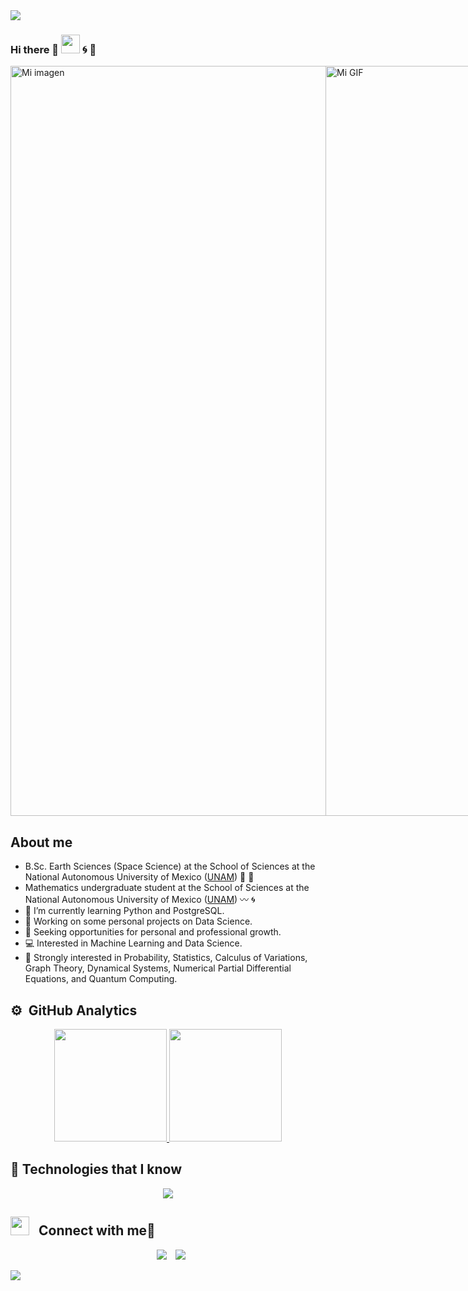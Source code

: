 <!--horizontal divider(gradiant)-->
<img src="https://user-images.githubusercontent.com/73097560/115834477-dbab4500-a447-11eb-908a-139a6edaec5c.gif">

### Hi there 👋 <img src="https://media.giphy.com/media/WUlplcMpOCEmTGBtBW/giphy.gif" width="30"> :cyclone: :space_invader:

<div style="display: flex; justify-content: space-between;">
  <img src="https://user-images.githubusercontent.com/36939966/89741268-6cc2c300-da55-11ea-9b0f-04d2100eaa8f.jpg" alt="Mi imagen" style="width: 30vh;">
  <img src="https://i.giphy.com/media/v1.Y2lkPTc5MGI3NjExeHMxYTl0NHJjczdyeXJqM3JrZGk0b2xqMWlldnl6bXl1cTBwM29ldSZlcD12MV9pbnRlcm5hbF9naWZfYnlfaWQmY3Q9Zw/l0MYEHE0ZtyPXQj04/giphy.gif" alt="Mi GIF" style="width: 30vh;">
</div>

## About me
-  B.Sc. Earth Sciences (Space Science) at the School of Sciences at the National Autonomous University of Mexico ([UNAM](https://www.unam.mx)) :new_moon_with_face: :milky_way:
-  Mathematics undergraduate student at the School of Sciences at the National Autonomous University of Mexico ([UNAM](https://www.unam.mx)) :wavy_dash: :cyclone:
- :seedling: I’m currently learning Python and PostgreSQL.
- :telescope: Working on some personal projects on Data Science.
- :telescope: Seeking opportunities for personal and professional growth.
- :computer: Interested in Machine Learning and Data Science.
- :notebook: Strongly interested in Probability, Statistics, Calculus of Variations, Graph Theory, Dynamical Systems, Numerical Partial Differential Equations, and Quantum Computing.

## ⚙️ &nbsp;GitHub Analytics

<p align="center">
<a href="https://github.com/Mata13">
  <img height="180em" src="https://github-readme-stats-eight-theta.vercel.app/api?username=Mata13&show_icons=true&theme=algolia&include_all_commits=true&count_private=true"/>
  <img height="180em" src="https://github-readme-stats-eight-theta.vercel.app/api/top-langs/?username=Mata13&layout=compact&langs_count=8&bg_color=0,73FA79,73FDFF,7A81FF&theme=graywhite"/>
</a>
</p>

## :space_invader: Technologies that I know

</div>
<!--tech stack icons-->
<p align="center">
  <a href="https://skillicons.dev">
    <img src="https://skillicons.dev/icons?i=html,css,js,py,git,github,postgres,anaconda,linux,arch,md,vscode,pr&perline=14" />
  </a>
</p>

## <img src="https://media.giphy.com/media/iY8CRBdQXODJSCERIr/giphy.gif" width="30" height="30" style="margin-right: 10px;"> Connect with me🤝

<!--icons and links-->
<p align="center">
<a style="margin-left: 10px;"  target="_blank" href="https://www.linkedin.com/in/marcos-mata-4986a2349"><img src="https://img.icons8.com/doodle/40/000000/linkedin--v2.png"></a>
<a style="margin-left: 10px;" target="_blank" href="https://github.com/Mata13"><img src="https://img.icons8.com/doodle/40/000000/github--v1.png"></a>
</p>

<!--horizontal divider(gradiant)-->
<img src="https://user-images.githubusercontent.com/73097560/115834477-dbab4500-a447-11eb-908a-139a6edaec5c.gif">
